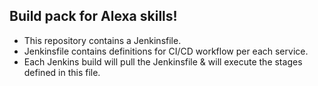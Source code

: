 ## Build pack for Alexa skills!

* This repository contains a Jenkinsfile.
* Jenkinsfile contains definitions for CI/CD workflow per each service.
* Each Jenkins build will pull the Jenkinsfile & will execute the stages defined in this file.
